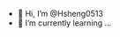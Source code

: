 - 👋 Hi, I’m @Hsheng0513
- 🌱 I’m currently learning ...

<!---
Hsheng0513/Hsheng0513 is a ✨ special ✨ repository because its `README.md` (this file) appears on your GitHub profile.
You can click the Preview link to take a look at your changes.
--->
